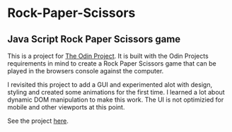 # Rock-Paper-Scissors

## Java Script Rock Paper Scissors game

This is a project for [The Odin Project](https://www.theodinproject.com/lessons/foundations-rock-paper-scissors). It is built with the Odin Projects requirements in mind to create a Rock Paper Scissors game that can be played in the browsers console against the computer.

I revisited this project to add a GUI and experimented alot with design, styling and created some animations for the first time. I learned a lot about dynamic DOM manipulation to make this work.
The UI is not optimizied for mobile and other viewports at this point.

See the project [here](https://octronnnnnn.github.io/Rock-Paper-Scissors/).
